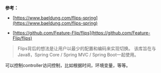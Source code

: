 **参考：**

- [https://www.baeldung.com/flips-spring](https://www.baeldung.com/flips-spring)

- [https://github.com/Feature-Flip/flips](https://github.com/Feature-Flip/flips)

> Flips背后的想法是让用户以最少的配置和编码来实现切换。
  该库旨在与Java8，Spring Core / Spring MVC / Spring Boot一起使用。

可以控制controller访问控制，比如根据时间，环境变量，等等。
